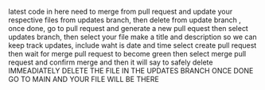 latest code in here need to merge from pull request and update your respective files from updates branch, then delete from update branch , once done, go to pull request and generate a new pull equest
then select updates branch, then select your file
make a title and description so we can keep track updates, include waht is date and time
select create pull request then wait for merge pull request to become green
then select merge pull request and confirm merge
and then it will say to safely delete IMMEADIATELY DELETE THE FILE IN THE UPDATES BRANCH ONCE DONE
GO TO MAIN AND YOUR FILE WILL BE THERE
